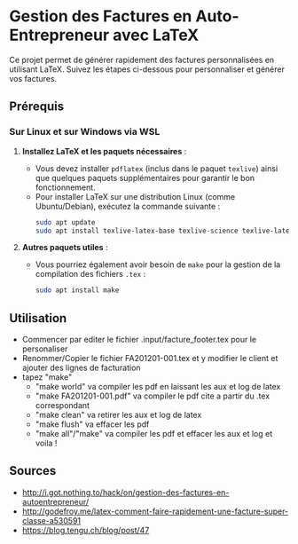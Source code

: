# Gestion des Factures en Auto-Entrepreneur avec LaTeX

Ce projet permet de générer rapidement des factures personnalisées en utilisant LaTeX. Suivez les étapes ci-dessous pour personnaliser et générer vos factures.

## Prérequis

### Sur Linux et sur Windows via WSL

1. **Installez LaTeX et les paquets nécessaires** :
   - Vous devez installer `pdflatex` (inclus dans le paquet `texlive`) ainsi que quelques paquets supplémentaires pour garantir le bon fonctionnement.
   - Pour installer LaTeX sur une distribution Linux (comme Ubuntu/Debian), exécutez la commande suivante :
     ```bash
     sudo apt update
     sudo apt install texlive-latex-base texlive-science texlive-latex-extra texlive-lang-french
     ```

2. **Autres paquets utiles** :
   - Vous pourriez également avoir besoin de `make` pour la gestion de la compilation des fichiers `.tex` :
     ```bash
     sudo apt install make
     ```

## Utilisation
- Commencer par editer le fichier .input/facture_footer.tex pour le personaliser
- Renommer/Copier le fichier FA201201-001.tex et y modifier le client et ajouter des lignes de facturation
- tapez "make"
    - "make world" va compiler les pdf en laissant les aux et log de latex
    - "make FA201201-001.pdf" va compiler le pdf cite a partir du .tex correspondant
    - "make clean" va retirer les aux et log de latex
    - "make flush" va effacer les pdf
    - "make all"/"make" va compiler les pdf et effacer les aux et log
et voila !

## Sources
- http://i.got.nothing.to/hack/on/gestion-des-factures-en-autoentrepreneur/
- http://godefroy.me/latex-comment-faire-rapidement-une-facture-super-classe-a530591
- https://blog.tengu.ch/blog/post/47
